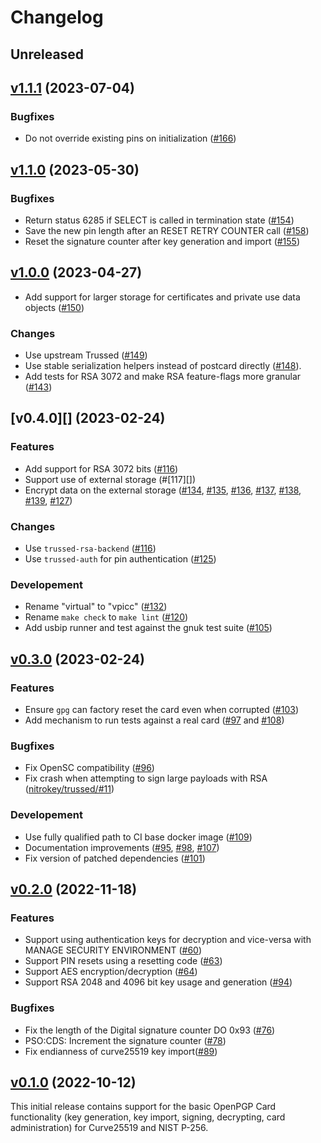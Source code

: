 <!--
Copyright (C) 2022 Nitrokey GmbH
SPDX-License-Identifier: CC0-1.0
-->

# Changelog

## Unreleased

## [v1.1.1][] (2023-07-04)

### Bugfixes

- Do not override existing pins on initialization ([#166][])

[#166]: https://github.com/Nitrokey/opcard-rs/issues/166

[v1.1.1]: https://github.com/Nitrokey/opcard-rs/releases/tag/v1.1.1

## [v1.1.0][] (2023-05-30)

### Bugfixes

- Return status 6285 if SELECT is called in termination state ([#154][])
- Save the new pin length after an RESET RETRY COUNTER call ([#158][])
- Reset the signature counter after key generation and import ([#155][])

[#154]: https://github.com/Nitrokey/opcard-rs/issues/154
[#155]: https://github.com/Nitrokey/opcard-rs/issues/155
[#158]: https://github.com/Nitrokey/opcard-rs/issues/158

[v1.1.0]: https://github.com/Nitrokey/opcard-rs/releases/tag/v1.1.0

## [v1.0.0][] (2023-04-27)

- Add support for larger storage for certificates and private use data objects ([#150][])

### Changes

- Use upstream Trussed ([#149][])
- Use stable serialization helpers instead of postcard directly ([#148][]).
- Add tests for RSA 3072 and make RSA feature-flags more granular ([#143][])

[#143]: https://github.com/Nitrokey/opcard-rs/pull/143
[#148]: https://github.com/Nitrokey/opcard-rs/pull/148
[#149]: https://github.com/Nitrokey/opcard-rs/pull/149
[#150]: https://github.com/Nitrokey/opcard-rs/pull/150

[v1.0.0]: https://github.com/Nitrokey/opcard-rs/releases/tag/v1.0.0

## [v0.4.0][] (2023-02-24)

### Features

- Add support for RSA 3072 bits ([#116][])
- Support use of external storage (#[117][])
- Encrypt data on the external storage ([#134][], [#135][], [#136][], [#137][], [#138][], [#139][], [#127][])

### Changes

- Use `trussed-rsa-backend` ([#116][])
- Use `trussed-auth` for pin authentication ([#125][])

### Developement

- Rename "virtual" to "vpicc" ([#132][])
- Rename `make check` to `make lint` ([#120][])
- Add usbip runner and test against the gnuk test suite ([#105][])

[#132]: https://github.com/Nitrokey/opcard-rs/pull/132
[#125]: https://github.com/Nitrokey/opcard-rs/pull/125
[#120]: https://github.com/Nitrokey/opcard-rs/pull/120
[#117]: https://github.com/Nitrokey/opcard-rs/pull/117
[#116]: https://github.com/Nitrokey/opcard-rs/pull/116
[#105]: https://github.com/Nitrokey/opcard-rs/pull/105
[#134]: https://github.com/Nitrokey/opcard-rs/pull/134
[#135]: https://github.com/Nitrokey/opcard-rs/pull/135
[#136]: https://github.com/Nitrokey/opcard-rs/pull/136
[#137]: https://github.com/Nitrokey/opcard-rs/pull/137
[#138]: https://github.com/Nitrokey/opcard-rs/pull/138
[#139]: https://github.com/Nitrokey/opcard-rs/pull/139
[#127]: https://github.com/Nitrokey/opcard-rs/pull/127


## [v0.3.0][] (2023-02-24)

### Features

- Ensure `gpg` can factory reset the card even when corrupted ([#103][])
- Add mechanism to run tests against a real card ([#97][] and [#108][])

### Bugfixes

- Fix OpenSC compatibility ([#96][])
- Fix crash when attempting to sign large payloads with RSA ([nitrokey/trussed/#11][])

### Developement

- Use fully qualified path to CI base docker image ([#109][])
- Documentation improvements ([#95][], [#98][], [#107][])
- Fix version of patched dependencies ([#101][])

[#95]: https://github.com/Nitrokey/opcard-rs/pull/95
[#96]: https://github.com/Nitrokey/opcard-rs/pull/96
[#97]: https://github.com/Nitrokey/opcard-rs/pull/97
[#98]: https://github.com/Nitrokey/opcard-rs/pull/98
[#101]: https://github.com/Nitrokey/opcard-rs/pull/101
[#103]: https://github.com/Nitrokey/opcard-rs/pull/103
[#107]: https://github.com/Nitrokey/opcard-rs/pull/107
[#108]: https://github.com/Nitrokey/opcard-rs/pull/108
[#109]: https://github.com/Nitrokey/opcard-rs/pull/109
[nitrokey/trussed/#11]: https://github.com/Nitrokey/trussed/pull/11
[v0.3.0]: https://github.com/Nitrokey/opcard-rs/releases/tag/v0.3.0

## [v0.2.0][] (2022-11-18)

### Features

- Support using authentication keys for decryption and vice-versa with MANAGE SECURITY ENVIRONMENT ([#60][])
- Support PIN resets using a resetting code ([#63][])
- Support AES encryption/decryption ([#64][])
- Support RSA 2048 and 4096 bit key usage and generation ([#94][])

### Bugfixes

- Fix the length of the Digital signature counter DO 0x93 ([#76][])
- PSO:CDS: Increment the signature counter ([#78][])
- Fix endianness of curve25519 key import([#89][])

[#64]: https://github.com/Nitrokey/opcard-rs/pull/64
[#60]: https://github.com/Nitrokey/opcard-rs/pull/60
[#63]: https://github.com/Nitrokey/opcard-rs/pull/63
[#76]: https://github.com/Nitrokey/opcard-rs/pull/76
[#78]: https://github.com/Nitrokey/opcard-rs/pull/78
[#89]: https://github.com/Nitrokey/opcard-rs/pull/89
[#94]: https://github.com/Nitrokey/opcard-rs/pull/94

[v0.2.0]: https://github.com/Nitrokey/opcard-rs/compare/v0.1.0...v0.2.0

## [v0.1.0][] (2022-10-12)

This initial release contains support for the basic OpenPGP Card functionality
(key generation, key import, signing, decrypting, card administration) for
Curve25519 and NIST P-256.

[v0.1.0]: https://github.com/Nitrokey/opcard-rs/releases/tag/v0.1.0
